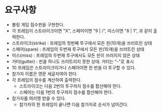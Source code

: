 # 요구사항
- 볼링 게임 점수판을 구현한다.
- 각 프레임이 스트라이크이면 "X", 스페어이면 "9 | /", 미스이면 "8 | 1", 과 같이 출력한다.
- 스트라이크(strike) : 프레임의 첫번째 투구에서 모든 핀(10개)을 쓰러트린 상태
- 스페어(spare) : 프레임의 두번재 투구에서 모든 핀(10개)을 쓰러트린 상태
- 미스(miss) : 프레임의 두번재 투구에서도 모든 핀이 쓰러지지 않은 상태
- 거터(gutter) : 핀을 하나도 쓰러트리지 못한 상태. 거터는 "-"로 표시
- 10 프레임은 스트라이크이거나 스페어이면 한 번을 더 투구할 수 있다.
- 참가자 이름은 영문 세글자여야 한다.
- 각 프레임의 점수를 계산하여 출력한다.
    - 스트라이크는 다음 2번의 투구까지 점수를 합산해야 한다. 
    - 스페어는 다음 1번의 투구까지 점수를 합산해야 한다.
- 참가자를 여러명 받을 수 있다.
    - 참가자의 한 프레임이 끝나면 다음 참가자로 순서가 넘어간다.
   